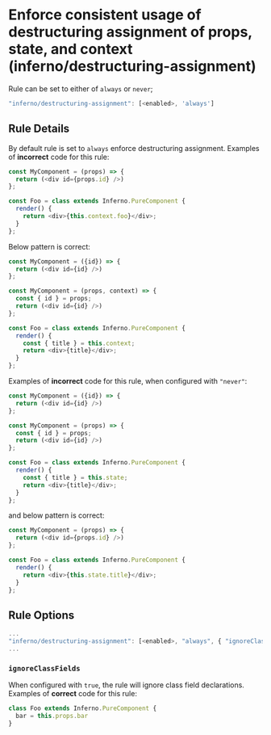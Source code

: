 # Enforce consistent usage of destructuring assignment of props, state, and context (inferno/destructuring-assignment)

Rule can be set to either of `always` or `never`;
```js
"inferno/destructuring-assignment": [<enabled>, 'always']
```

## Rule Details

By default rule is set to `always` enforce destructuring assignment. Examples of **incorrect** code for this rule:

```js
const MyComponent = (props) => {
  return (<div id={props.id} />)
};
```

```js
const Foo = class extends Inferno.PureComponent {
  render() {
    return <div>{this.context.foo}</div>;
  }
};
```

Below pattern is correct:

```js
const MyComponent = ({id}) => {
  return (<div id={id} />)
};
```

```js
const MyComponent = (props, context) => {
  const { id } = props;
  return (<div id={id} />)
};
```

```js
const Foo = class extends Inferno.PureComponent {
  render() {
    const { title } = this.context;
    return <div>{title}</div>;
  }
};
```

Examples of **incorrect** code for this rule, when configured with `"never"`:

```js
const MyComponent = ({id}) => {
  return (<div id={id} />)
};
```

```js
const MyComponent = (props) => {
  const { id } = props;
  return (<div id={id} />)
};
```

```js
const Foo = class extends Inferno.PureComponent {
  render() {
    const { title } = this.state;
    return <div>{title}</div>;
  }
};
```

and below pattern is correct:

```js
const MyComponent = (props) => {
  return (<div id={props.id} />)
};
```

```js
const Foo = class extends Inferno.PureComponent {
  render() {
    return <div>{this.state.title}</div>;
  }
};
```

## Rule Options

```js
...
"inferno/destructuring-assignment": [<enabled>, "always", { "ignoreClassFields": <boolean> }]
...
```

### `ignoreClassFields`

When configured with `true`, the rule will ignore class field declarations. Examples of **correct** code for this rule:

```jsx
class Foo extends Inferno.PureComponent {
  bar = this.props.bar
}
```
